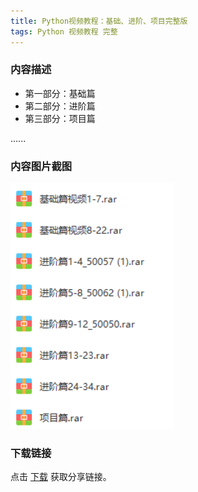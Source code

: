 ```yaml
---
title: Python视频教程：基础、进阶、项目完整版
tags: Python 视频教程 完整
---
```



### 内容描述

- 第一部分：基础篇
- 第二部分：进阶篇
- 第三部分：项目篇

......


### 内容图片截图

<img class="image image--xl" src="/assets/vresource/python/2019-10-03-v-res-python-all-study-video-1.png"/>


### 下载链接

点击 [下载](http://www.tupianx.com/p.php?8tp=t4.24535a40b366.pg3) 获取分享链接。


<br/>


